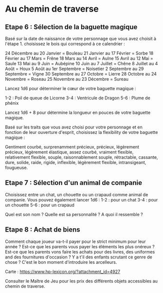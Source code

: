 # Au chemin de traverse

## Etape 6 : Sélection de la baguette magique

Basé sur la date de naissance de votre personnage que vous avez choisit à l'étape 1. choisissez le bois qui correspond à ce calendrier :

24 Décembre au 20 Janvier = Bouleau
21 Janvier au 17 Février = Sorbe
18 Février au 17 Mars = Frêne
18 Mars au 14 Avril = Aulne
15 Avril au 12 Mai = Saule
13 Mai au 9 Juin = Aubépine
10 Juin au 7 Juillet = Chêne
8 Juillet au 4 Août = Houx
5 Août au 1er Septembre = Noisetier
2 Septembre au 29 Septembre = Vigne
30 Septembre au 27 Octobre = Lierre
28 Octobre au 24 Novembre = Roseau
25 Novembre au 23 Décembre = Sureau

Lancez 1d6 pour déterminer le cœur de votre baguette magique :

1-2 : Poil de queue de Licorne
3-4 : Ventricule de Dragon
5-6 : Plume de phénix

Lancez 1d6 + 8 pour détermine la longueur en pouces de votre baguette magique.

Basé sur les traits que vous avez choisi pour votre personnage et en fonction de leur ouverture d'esprit, choisissez la flexibility de votre baguette magique :

Gentiment courbé, surprenamment précieux, précieux, légèrement précieux, légèrement élastique, assez courbé, vraiment flexible, relativement flexible, souple, raisonnablement souple, rétractable, cassante, dure, solide, raide, rigide, inflexible, légèrement flexible, intransigeant, fougueuse.

## Etape 7 : Sélection d'un animal de companie

Choisissez entre un chat, un chouette ou un crapaud comme animal de companie. Vous pouvez également lancer 1d6 :
1-2 : pour un chat
3-4 : pour un chouette
5-6 : pour un crapaud

Quel est son nom ? Quelle est sa personnalité ? A quoi il ressemble ?

## Etape 8 : Achat de biens

Comment chaque joueur va-t-il payer pour le strict minimum pour leur année ? Est-ce que les parents vous payer les éléments les plus onéreux ? Est-ce que les parents vons faire les achats pour des livres, des uniformes and des fournitures d'occasion ? Y a t'il des enfants scrutant ce genre de chose ? C'est le bon moment d'introduire les arcelleurs.

Carte : https://www.hp-lexicon.org/?attachment_id=4927

Consulter le Maître de Jeu pour les prix des différents objets accessibles au chemin de traverse.